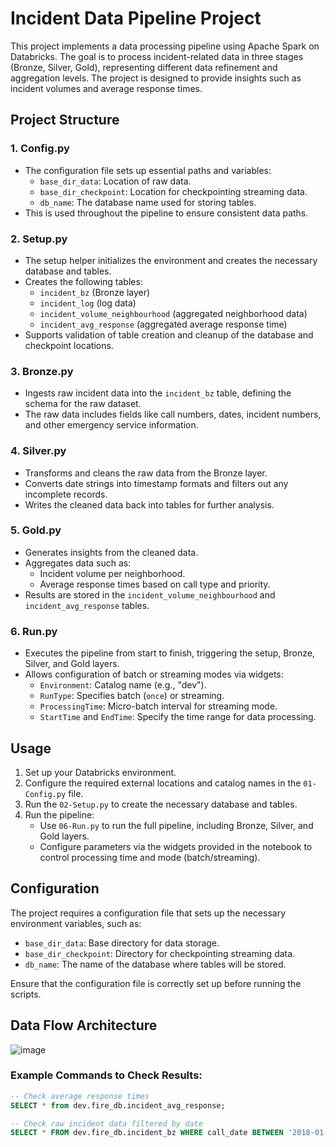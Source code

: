 # Incident Data Pipeline Project

This project implements a data processing pipeline using Apache Spark on Databricks. The goal is to process incident-related data in three stages (Bronze, Silver, Gold), representing different data refinement and aggregation levels. The project is designed to provide insights such as incident volumes and average response times.

## Project Structure

### 1. **Config.py**
   - The configuration file sets up essential paths and variables:
     - `base_dir_data`: Location of raw data.
     - `base_dir_checkpoint`: Location for checkpointing streaming data.
     - `db_name`: The database name used for storing tables.
   - This is used throughout the pipeline to ensure consistent data paths.

### 2. **Setup.py**
   - The setup helper initializes the environment and creates the necessary database and tables.
   - Creates the following tables:
     - `incident_bz` (Bronze layer)
     - `incident_log` (log data)
     - `incident_volume_neighbourhood` (aggregated neighborhood data)
     - `incident_avg_response` (aggregated average response time)
   - Supports validation of table creation and cleanup of the database and checkpoint locations.

### 3. **Bronze.py**
   - Ingests raw incident data into the `incident_bz` table, defining the schema for the raw dataset.
   - The raw data includes fields like call numbers, dates, incident numbers, and other emergency service information.

### 4. **Silver.py**
   - Transforms and cleans the raw data from the Bronze layer.
   - Converts date strings into timestamp formats and filters out any incomplete records.
   - Writes the cleaned data back into tables for further analysis.

### 5. **Gold.py**
   - Generates insights from the cleaned data.
   - Aggregates data such as:
     - Incident volume per neighborhood.
     - Average response times based on call type and priority.
   - Results are stored in the `incident_volume_neighbourhood` and `incident_avg_response` tables.

### 6. **Run.py**
   - Executes the pipeline from start to finish, triggering the setup, Bronze, Silver, and Gold layers.
   - Allows configuration of batch or streaming modes via widgets:
     - `Environment`: Catalog name (e.g., "dev").
     - `RunType`: Specifies batch (`once`) or streaming.
     - `ProcessingTime`: Micro-batch interval for streaming mode.
     - `StartTime` and `EndTime`: Specify the time range for data processing.

## Usage

1. Set up your Databricks environment.
2. Configure the required external locations and catalog names in the `01-Config.py` file.
3. Run the `02-Setup.py` to create the necessary database and tables.
4. Run the pipeline:
   - Use `06-Run.py` to run the full pipeline, including Bronze, Silver, and Gold layers.
   - Configure parameters via the widgets provided in the notebook to control processing time and mode (batch/streaming).
     
## Configuration

The project requires a configuration file that sets up the necessary environment variables, such as:
- `base_dir_data`: Base directory for data storage.
- `base_dir_checkpoint`: Directory for checkpointing streaming data.
- `db_name`: The name of the database where tables will be stored.

Ensure that the configuration file is correctly set up before running the scripts.

## Data Flow Architecture

![image](https://github.com/user-attachments/assets/eaa7748a-bab4-43a3-83db-513c795aa4c9)


### Example Commands to Check Results:

```sql
-- Check average response times
SELECT * from dev.fire_db.incident_avg_response;

-- Check raw incident data filtered by date
SELECT * FROM dev.fire_db.incident_bz WHERE call_date BETWEEN '2018-01-01' AND '2018-01-02';


